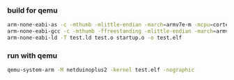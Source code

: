 ### build for qemu
```bash 
arm-none-eabi-as -c -mthumb -mlittle-endian -march=armv7e-m -mcpu=cortex-m7 startup.S -o startup.o
arm-none-eabi-gcc -c -mthumb -ffreestanding -mlittle-endian -march=armv7e-m -mcpu=cortex-m7 test.c -o test.o
arm-none-eabi-ld -T test.ld test.o startup.o -o test.elf
```
### run with qemu
```bash 
qemu-system-arm -M netduinoplus2 -kernel test.elf -nographic
```
